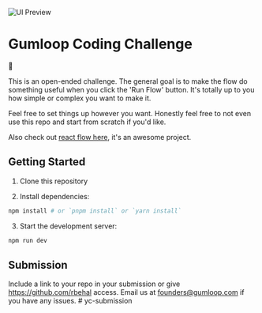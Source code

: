 ![UI Preview](public/images/ui_preview.png)

# Gumloop Coding Challenge

👋

This is an open-ended challenge. The general goal is to make the flow do something useful when you click the 'Run Flow' button. It's totally up to you how simple or complex you want to make it.

Feel free to set things up however you want. Honestly feel free to not even use this repo and start from scratch if you'd like.

Also check out [react flow here](https://reactflow.dev/), it's an awesome project.

## Getting Started

1. Clone this repository

2. Install dependencies:

```bash
npm install # or `pnpm install` or `yarn install`
```

3. Start the development server:

```bash
npm run dev
```

## Submission

Include a link to your repo in your submission or give https://github.com/rbehal access. Email us at founders@gumloop.com if you have any issues.
#   y c - s u b m i s s i o n  
 